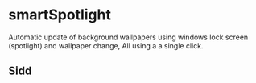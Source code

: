# smartSpotlight
Automatic update of background wallpapers using windows lock screen (spotlight) and wallpaper change, All using a a single click.

## Sidd
